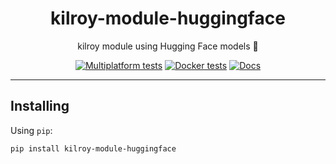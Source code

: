 <h1 align="center">kilroy-module-huggingface</h1>

<div align="center">

kilroy module using Hugging Face models 🤗

[![Multiplatform tests](https://github.com/kilroybot/kilroy-module-huggingface/actions/workflows/test-multiplatform.yml/badge.svg)](https://github.com/kilroybot/kilroy-module-huggingface/actions/workflows/test-multiplatform.yml)
[![Docker tests](https://github.com/kilroybot/kilroy-module-huggingface/actions/workflows/test-docker.yml/badge.svg)](https://github.com/kilroybot/kilroy-module-huggingface/actions/workflows/test-docker.yml)
[![Docs](https://github.com/kilroybot/kilroy-module-huggingface/actions/workflows/docs.yml/badge.svg)](https://github.com/kilroybot/kilroy-module-huggingface/actions/workflows/docs.yml)

</div>

---

## Installing

Using `pip`:

```sh
pip install kilroy-module-huggingface
```
